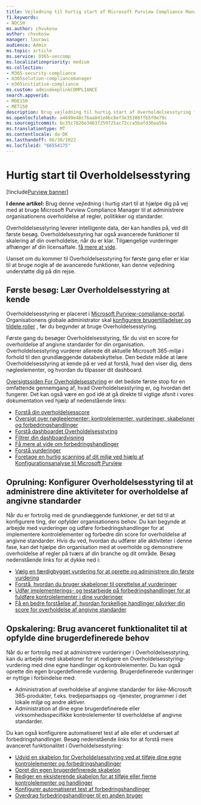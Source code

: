 ```yaml
---
title: Vejledning til hurtig start af Microsoft Purview Compliance Manager
f1.keywords:
- NOCSH
ms.author: chvukosw
author: chvukosw
manager: laurawi
audience: Admin
ms.topic: article
ms.service: O365-seccomp
ms.localizationpriority: medium
ms.collection:
- M365-security-compliance
- m365solution-compliancemanager
- m365initiative-compliance
ms.custom: admindeeplinkCOMPLIANCE
search.appverid:
- MOE150
- MET150
description: Brug vejledning til hurtig start af Overholdelsesstyring for at hjælpe dig med at forstå, komme i gang og bruge Overholdelsesstyring.
ms.openlocfilehash: a4699e48c76aa041e0bc8ef3e35308ffb5f0e79c
ms.sourcegitcommit: bc35c7826e3403f259725ac72cca5bafd36aa56a
ms.translationtype: MT
ms.contentlocale: da-DK
ms.lasthandoff: 06/30/2022
ms.locfileid: "66554175"
---
```

# <a name="compliance-manager-quickstart"></a>Hurtig start til Overholdelsesstyring

[!include[Purview banner](../includes/purview-rebrand-banner.md)]

**I denne artikel:** Brug denne vejledning i hurtig start til at hjælpe dig på vej med at bruge Microsoft Purview Compliance Manager til at administrere organisationens overholdelse af regler, politikker og standarder.

Overholdelsesstyring leverer intelligente data, der kan handles på, ved dit første besøg. Overholdelsesstyring har også avancerede funktioner til skalering af din overholdelse, når du er klar. Tilgængelige vurderinger afhænger af din licensaftale. [få mere at vide](/office365/servicedescriptions/microsoft-365-service-descriptions/microsoft-365-tenantlevel-services-licensing-guidance/microsoft-365-security-compliance-licensing-guidance).

Uanset om du kommer til Overholdelsesstyring for første gang eller er klar til at bruge nogle af de avancerede funktioner, kan denne vejledning understøtte dig på din rejse.

## <a name="first-visit-get-to-know-compliance-manager"></a>Første besøg: Lær Overholdelsesstyring at kende

Overholdelsesstyring er placeret i <a href="https://go.microsoft.com/fwlink/p/?linkid=2077149" target="_blank">Microsoft Purview-compliance-portal</a>. Organisationens globale administrator skal [konfigurere brugertilladelser og tildele roller](compliance-manager-setup.md#set-user-permissions-and-assign-roles) , før du begynder at bruge Overholdelsesstyring.

Første gang du besøger Overholdelsesstyring, får du vist en score for overholdelse af angivne standarder for din organisation. Overholdelsesstyring vurderer allerede dit aktuelle Microsoft 365-miljø i forhold til den grundlæggende databeskyttelse. Den bedste måde at lære Overholdelsesstyring at kende på er ved at forstå, hvad den viser dig, dens nøgleelementer, og hvordan du tilpasser dit dashboard.

[Oversigtssiden For Overholdelsesstyring](compliance-manager.md) er det bedste første stop for en omfattende gennemgang af, hvad Overholdelsesstyring er, og hvordan det fungerer. Det kan også være en god idé at gå direkte til vigtige afsnit i vores dokumentation ved hjælp af nedenstående links:

- [Forstå din overholdelsesscore](compliance-manager.md#understanding-your-compliance-score)
- [Oversigt over nøgleelementer: kontrolelementer, vurderinger, skabeloner og forbedringshandlinger](compliance-manager.md#key-elements-controls-assessments-templates-improvement-actions)
- [Forstå dashboardet Overholdelsesstyring](compliance-manager-setup.md#understand-the-compliance-manager-dashboard)
- [Filtrer din dashboardvisning](compliance-manager-setup.md#filtering-your-dashboard-view)
- [Få mere at vide om forbedringshandlinger](compliance-manager-setup.md#improvement-actions-page)
- [Forstå vurderinger](compliance-manager.md#assessments)
- [Foretage en hurtig scanning af dit miljø ved hjælp af Konfigurationsanalyse til Microsoft Purview](compliance-manager-mcca.md)

## <a name="ramping-up-configure-compliance-manager-to-manage-your-compliance-activities"></a>Oprulning: Konfigurer Overholdelsesstyring til at administrere dine aktiviteter for overholdelse af angivne standarder

Når du er fortrolig med de grundlæggende funktioner, er det tid til at konfigurere ting, der opfylder organisationens behov. Du kan begynde at arbejde med vurderinger og udføre forbedringshandlinger for at implementere kontrolelementer og forbedre din score for overholdelse af angivne standarder. Hvis du ved, hvordan du udfører alle aktiviteter i denne fase, kan det hjælpe din organisation med at overholde og demonstrere overholdelse af regler på tværs af din branche og dit område. Besøg nedenstående links for at dykke ned i:

- [Vælg en færdigbygget vurdering for at oprette og administrere din første vurdering](compliance-manager-assessments.md)
- [Forstå, hvordan du bruger skabeloner til oprettelse af vurderinger](compliance-manager-templates.md)
- [Udfør implementerings- og testarbejde på forbedringshandlinger for at fuldføre kontrolelementer i dine vurderinger](compliance-manager-improvement-actions.md)
- [Få en bedre forståelse af, hvordan forskellige handlinger påvirker din score for overholdelse af angivne standarder](compliance-score-calculation.md)

## <a name="scaling-up-use-advanced-functionality-to-meet-your-custom-needs"></a>Opskalering: Brug avanceret funktionalitet til at opfylde dine brugerdefinerede behov

Når du er fortrolig med at administrere vurderinger i Overholdelsesstyring, kan du arbejde med skabeloner for at redigere en Overholdelsesstyring-vurdering med dine egne handlinger og kontrolelementer. Du kan også oprette din egen brugerdefinerede vurdering. Brugerdefinerede vurderinger er nyttige i forbindelse med:

- Administration af overholdelse af angivne standarder for ikke-Microsoft 365-produkter, f.eks. tredjepartsapps og -tjenester, programmer i det lokale miljø og andre aktiver.
- Administration af dine egne brugerdefinerede eller virksomhedsspecifikke kontrolelementer til overholdelse af angivne standarder.

Du kan også konfigurere automatiseret test af alle eller et undersæt af forbedringshandlinger. Besøg nedenstående links for at forstå mere avanceret funktionalitet i Overholdelsesstyring:

- [Udvid en skabelon for Overholdelsesstyring ved at tilføje dine egne kontrolelementer og forbedringshandlinger](compliance-manager-templates-extend.md)
- [Opret din egen brugerdefinerede skabelon](compliance-manager-templates-create.md)
- [Rediger en eksisterende skabelon for at tilføje eller fjerne kontrolelementer og handlinger](compliance-manager-templates-modify.md)
- [Konfigurer automatiseret test af forbedringshandlinger](compliance-manager-setup.md#set-up-automated-testing)
- [Overdrag forbedringshandlinger til en anden bruger](compliance-manager-setup.md#reassign-improvement-actions-to-another-user)
